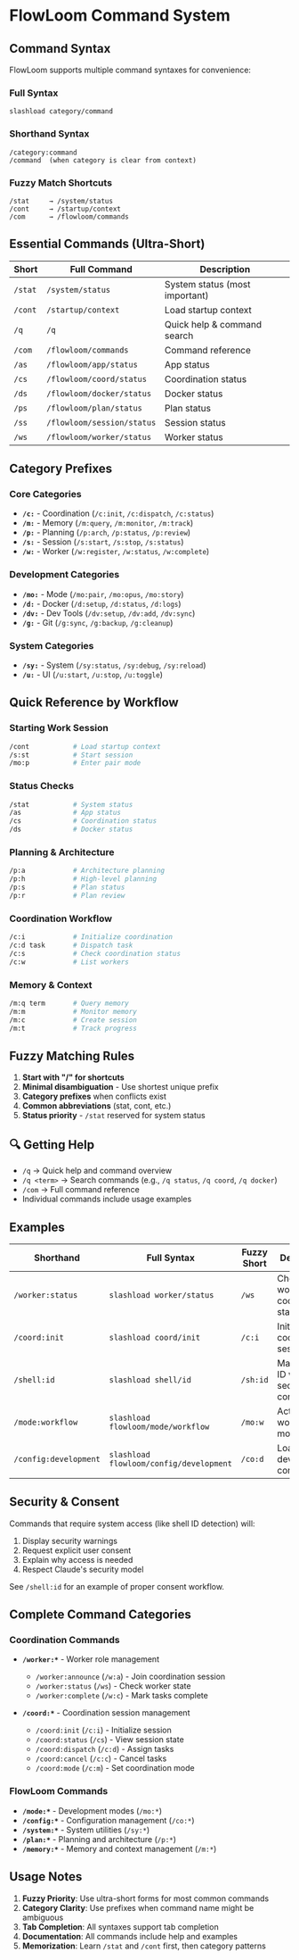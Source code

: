 # FlowLoom Command System

## Command Syntax

FlowLoom supports multiple command syntaxes for convenience:

### Full Syntax
```
slashload category/command
```

### Shorthand Syntax
```
/category:command
/command  (when category is clear from context)
```

### Fuzzy Match Shortcuts
```
/stat     → /system/status
/cont     → /startup/context  
/com      → /flowloom/commands
```

## Essential Commands (Ultra-Short)

| Short | Full Command | Description |
|-------|--------------|-------------|
| `/stat` | `/system/status` | System status (most important) |
| `/cont` | `/startup/context` | Load startup context |
| `/q` | `/q` | Quick help & command search |
| `/com` | `/flowloom/commands` | Command reference |
| `/as` | `/flowloom/app/status` | App status |
| `/cs` | `/flowloom/coord/status` | Coordination status |
| `/ds` | `/flowloom/docker/status` | Docker status |
| `/ps` | `/flowloom/plan/status` | Plan status |
| `/ss` | `/flowloom/session/status` | Session status |
| `/ws` | `/flowloom/worker/status` | Worker status |

## Category Prefixes

### Core Categories
- **`/c:`** - Coordination (`/c:init`, `/c:dispatch`, `/c:status`)
- **`/m:`** - Memory (`/m:query`, `/m:monitor`, `/m:track`)
- **`/p:`** - Planning (`/p:arch`, `/p:status`, `/p:review`)
- **`/s:`** - Session (`/s:start`, `/s:stop`, `/s:status`)
- **`/w:`** - Worker (`/w:register`, `/w:status`, `/w:complete`)

### Development Categories  
- **`/mo:`** - Mode (`/mo:pair`, `/mo:opus`, `/mo:story`)
- **`/d:`** - Docker (`/d:setup`, `/d:status`, `/d:logs`)
- **`/dv:`** - Dev Tools (`/dv:setup`, `/dv:add`, `/dv:sync`)
- **`/g:`** - Git (`/g:sync`, `/g:backup`, `/g:cleanup`)

### System Categories
- **`/sy:`** - System (`/sy:status`, `/sy:debug`, `/sy:reload`)
- **`/u:`** - UI (`/u:start`, `/u:stop`, `/u:toggle`)

## Quick Reference by Workflow

### Starting Work Session
```bash
/cont           # Load startup context
/s:st           # Start session  
/mo:p           # Enter pair mode
```

### Status Checks
```bash
/stat           # System status
/as             # App status
/cs             # Coordination status  
/ds             # Docker status
```

### Planning & Architecture
```bash
/p:a            # Architecture planning
/p:h            # High-level planning
/p:s            # Plan status
/p:r            # Plan review
```

### Coordination Workflow
```bash
/c:i            # Initialize coordination
/c:d task       # Dispatch task
/c:s            # Check coordination status
/c:w            # List workers
```

### Memory & Context
```bash
/m:q term       # Query memory
/m:m            # Monitor memory
/m:c            # Create session
/m:t            # Track progress
```

## Fuzzy Matching Rules

1. **Start with "/" for shortcuts**
2. **Minimal disambiguation** - Use shortest unique prefix
3. **Category prefixes** when conflicts exist
4. **Common abbreviations** (stat, cont, etc.)
5. **Status priority** - `/stat` reserved for system status

## 🔍 Getting Help

- `/q` → Quick help and command overview
- `/q <term>` → Search commands (e.g., `/q status`, `/q coord`, `/q docker`)
- `/com` → Full command reference
- Individual commands include usage examples

## Examples

| Shorthand | Full Syntax | Fuzzy Short | Description |
|-----------|-------------|-------------|-------------|
| `/worker:status` | `slashload worker/status` | `/ws` | Check worker coordination status |
| `/coord:init` | `slashload coord/init` | `/c:i` | Initialize coordination session |
| `/shell:id` | `slashload shell/id` | `/sh:id` | Manage shell ID with security consent |
| `/mode:workflow` | `slashload flowloom/mode/workflow` | `/mo:w` | Activate workflow mode |
| `/config:development` | `slashload flowloom/config/development` | `/co:d` | Load development configuration |

## Security & Consent

Commands that require system access (like shell ID detection) will:
1. Display security warnings
2. Request explicit user consent
3. Explain why access is needed
4. Respect Claude's security model

See `/shell:id` for an example of proper consent workflow.

## Complete Command Categories

### Coordination Commands
- **`/worker:*`** - Worker role management
  - `/worker:announce` (`/w:a`) - Join coordination session
  - `/worker:status` (`/ws`) - Check worker state
  - `/worker:complete` (`/w:c`) - Mark tasks complete

- **`/coord:*`** - Coordination session management
  - `/coord:init` (`/c:i`) - Initialize session
  - `/coord:status` (`/cs`) - View session state
  - `/coord:dispatch` (`/c:d`) - Assign tasks
  - `/coord:cancel` (`/c:c`) - Cancel tasks
  - `/coord:mode` (`/c:m`) - Set coordination mode

### FlowLoom Commands
- **`/mode:*`** - Development modes (`/mo:*`)
- **`/config:*`** - Configuration management (`/co:*`)
- **`/system:*`** - System utilities (`/sy:*`)
- **`/plan:*`** - Planning and architecture (`/p:*`)
- **`/memory:*`** - Memory and context management (`/m:*`)

## Usage Notes

1. **Fuzzy Priority**: Use ultra-short forms for most common commands
2. **Category Clarity**: Use prefixes when command name might be ambiguous  
3. **Tab Completion**: All syntaxes support tab completion
4. **Documentation**: All commands include help and examples
5. **Memorization**: Learn `/stat` and `/cont` first, then category patterns